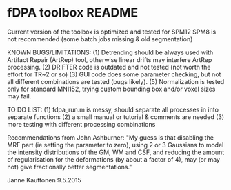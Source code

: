 # fDPA toolbox README

Current version of the toolbox is optimized and tested for SPM12
SPM8 is not recommended (some batch jobs missing & old segmentation)

KNOWN BUGS/LIMITATIONS:
(1) Detrending should be always used with Artifact Repair (ArtRep) tool, otherwise linear drifts may interfere ArtRep processing.
(2) DRIFTER code is outdated and not tested (not worth the effort for TR~2 or so)
(3) GUI code does some parameter checking, but not all different combinations are tested (bugs likely).
(5) Normalization is tested only for standard MNI152, trying custom bounding box and/or voxel sizes may fail.

TO DO LIST:
(1) fdpa_run.m is messy, should separate all processes in into separate functions
(2) a small manual or tutorial & comments are needed
(3) more testing with different processing combinations


Recommendations from John Ashburner:
"My guess is that disabling the MRF part (ie setting the parameter to zero), using 2 or 3 Gaussians to model the intensity distributions of the GM, WM and CSF, and reducing the amount of regularisation for the deformations (by about a factor of 4), may (or may not) give fractionally better segmentations."



Janne Kauttonen
9.5.2015